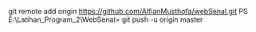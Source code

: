 git remote add origin https://github.com/AlfianMusthofa/webSenal.git
PS E:\Latihan_Program_2\WebSenal> git push -u origin master
